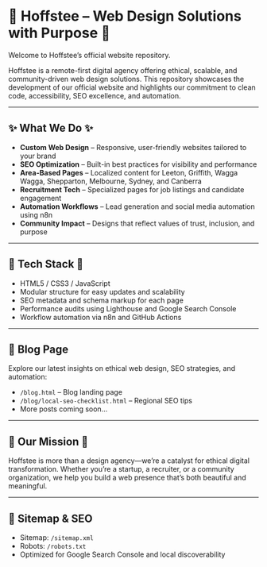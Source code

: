 # 🌟 Hoffstee – Web Design Solutions with Purpose 🌟

Welcome to Hoffstee’s official website repository.

Hoffstee is a remote-first digital agency offering ethical, scalable, and community-driven web design solutions. This repository showcases the development of our official website and highlights our commitment to clean code, accessibility, SEO excellence, and automation.

---

## ✨ What We Do ✨

- **Custom Web Design** – Responsive, user-friendly websites tailored to your brand
- **SEO Optimization** – Built-in best practices for visibility and performance
- **Area-Based Pages** – Localized content for Leeton, Griffith, Wagga Wagga, Shepparton, Melbourne, Sydney, and Canberra
- **Recruitment Tech** – Specialized pages for job listings and candidate engagement
- **Automation Workflows** – Lead generation and social media automation using n8n
- **Community Impact** – Designs that reflect values of trust, inclusion, and purpose

---

## 🔧 Tech Stack 🔧

- HTML5 / CSS3 / JavaScript
- Modular structure for easy updates and scalability
- SEO metadata and schema markup for each page
- Performance audits using Lighthouse and Google Search Console
- Workflow automation via n8n and GitHub Actions

---

## 📰 Blog Page

Explore our latest insights on ethical web design, SEO strategies, and automation:
- `/blog.html` – Blog landing page
- `/blog/local-seo-checklist.html` – Regional SEO tips
- More posts coming soon...

---

## 🎯 Our Mission 🎯

Hoffstee is more than a design agency—we’re a catalyst for ethical digital transformation. Whether you’re a startup, a recruiter, or a community organization, we help you build a web presence that’s both beautiful and meaningful.

---

## 📁 Sitemap & SEO

- Sitemap: `/sitemap.xml`
- Robots: `/robots.txt`
- Optimized for Google Search Console and local discoverability
